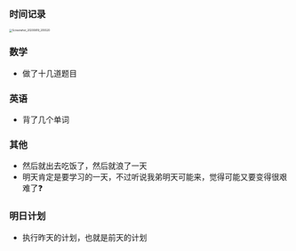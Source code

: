 ### 时间记录

<img src="https://raw.githubusercontent.com/Kong-PR/Typora-picture/master/img/Screenshot_20200819_205520.jpg" alt="Screenshot_20200819_205520" style="zoom:33%;" />

### 数学

- 做了十几道题目

### 英语

- 背了几个单词

### 其他

- 然后就出去吃饭了，然后就浪了一天
- 明天肯定是要学习的一天，不过听说我弟明天可能来，觉得可能又要变得很艰难了:question:

### 明日计划

- 执行昨天的计划，也就是前天的计划